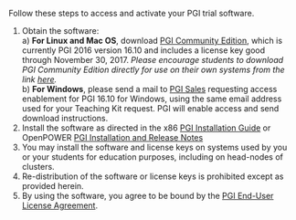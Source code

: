Follow these steps to access and activate your PGI trial software.

1. Obtain the software:  
 a)	**For Linux and Mac OS**, download [PGI Community Edition](http://www.pgroup.com/products/community.htm?utm_source=teaching_kit_accel_comp&utm_medium=web_link&utm_content=faculty), which is currently PGI 2016 version 16.10 and includes a license key good through November 30, 2017.  *Please encourage students to download PGI Community Edition directly for use on their own systems from the link [here](http://www.pgroup.com/community?utm_source=teaching_kit_accel_comp&utm_medium=web_link&utm_content=student).*  
 b)	**For Windows**, please send a mail to [PGI Sales](mailto:sales@pgroup.com?subject=Windows%20download%20access%20for%20Accelerated%20Computing%20Teaching%20Kit&amp;body=Please%20enable%20Windows%20download%20access%20for%20me.%20%20I%20understand%20I%20must%20register%20and%20login%20to%20www.pgroup.com%20using%20this%20email%20address%20in%20order%20to%20download.) requesting access enablement for PGI 16.10 for Windows, using the same email address used for your Teaching Kit request.  PGI will enable access and send download instructions.  
2. Install the software as directed in the x86 [PGI Installation Guide](http://www.pgroup.com/doc/pgiinstall.pdf?utm_source=teaching_kit_accel_comp&utm_medium=web_link) or OpenPOWER [PGI Installation and Release Notes](http://www.pgroup.com/doc/pgirn-openpower.pdf?utm_source=teaching_kit_accel_comp&utm_medium=web_link)
3. You may install the software and license keys on systems used by you or your students for education purposes, including on head-nodes of clusters. 
4. Re-distribution of the software or license keys is prohibited except as provided herein.
5. By using the software, you agree to be bound by the [PGI End-User License Agreement](http://www.pgroup.com/doc/LICENSE.txt).
